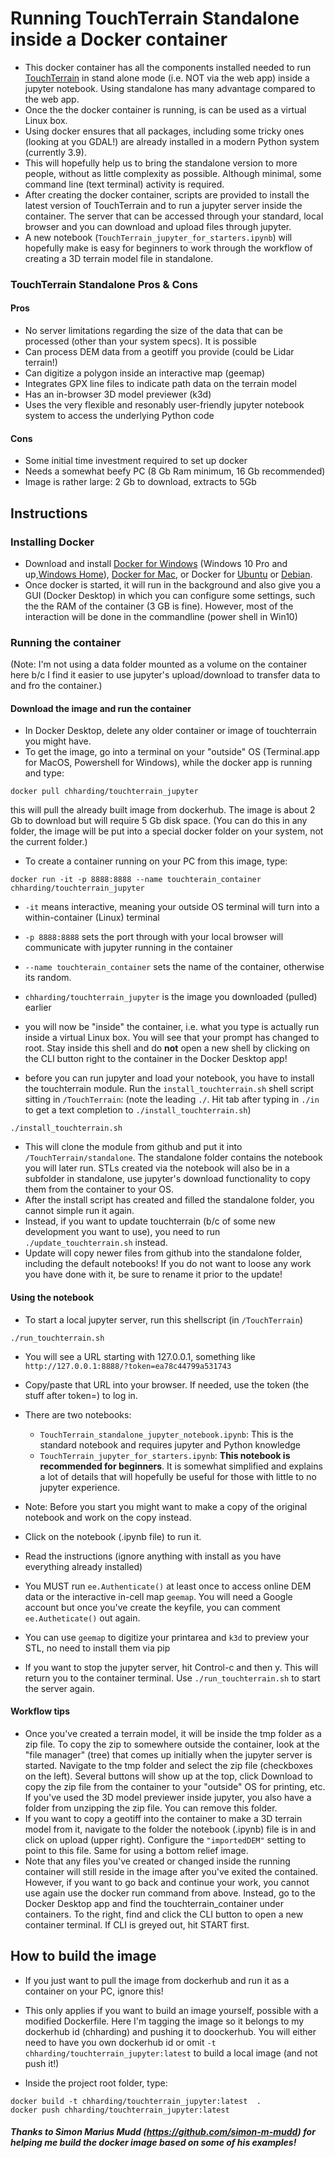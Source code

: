 # Running TouchTerrain Standalone inside a Docker container
- This docker container has all the components installed needed to run [TouchTerrain](https://github.com/ChHarding/TouchTerrain_for_CAGEO) in stand alone mode (i.e. NOT via the web app) inside a jupyter notebook. Using standalone has many advantage compared to the web app.
- Once the the docker container is running, is can be used as a virtual Linux box. 
- Using docker ensures that all packages, including some tricky ones (looking at you GDAL!) are already installed in a modern Python system (currently 3.9).
- This will hopefully help us to bring the standalone version to more people, without as little complexity as possible. Although minimal, some command line (text terminal) activity is required.
- After creating the docker container, scripts are provided to install the latest version of TouchTerrain and to run a jupyter server inside the container. The server that can be accessed through your standard, local browser and you can download and upload files through jupyter.
- A new notebook (`TouchTerrain_jupyter_for_starters.ipynb`) will hopefully make is easy for beginners to work through the workflow of creating a 3D terrain model file in standalone.

### TouchTerrain Standalone Pros & Cons
#### Pros
- No server limitations regarding the size of the data that can be processed (other than your system specs). It is possible 
- Can process DEM data from a geotiff you provide (could be Lidar terrain!)
- Can digitize a polygon inside an interactive map (geemap)
- Integrates GPX line files to indicate path data on the terrain model
- Has an in-browser 3D model previewer (k3d)
- Uses the very flexible and resonably user-friendly jupyter notebook system to access the underlying Python code

#### Cons
- Some initial time investment required to set up docker
- Needs a somewhat beefy PC (8 Gb Ram minimum, 16 Gb recommended)
- Image is rather large: 2 Gb to download, extracts to 5Gb



## Instructions

### Installing Docker
- Download and install [Docker for Windows](https://www.docker.com/docker-windows) (Windows 10 Pro and up,[Windows Home](https://docs.docker.com/docker-for-windows/install-windows-home/)), [Docker for Mac](https://www.docker.com/docker-mac), or Docker for [Ubuntu](https://www.docker.com/docker-ubuntu) or [Debian](https://www.docker.com/docker-debian).
- Once docker is started, it will run in the background and also give you a GUI (Docker Desktop) in which you can configure some settings, such the the RAM of the container (3 GB is fine). However, most of the interaction will be done in the commandline (power shell in Win10)

### Running the container

(Note: I'm not using a data folder mounted as a volume on the container here b/c I find it easier to use jupyter's upload/download to transfer data to and fro the container.)

#### Download the image and run the container
- In Docker Desktop, delete any older container or image of touchterrain you might have.
- To get the image, go into a terminal on your "outside" OS (Terminal.app for MacOS, Powershell for Windows), while the docker app is running and type:
```console
docker pull chharding/touchterrain_jupyter
```
this will pull the already built image from dockerhub. The image is about 2 Gb to download but will require 5 Gb disk space. (You can do this in any folder, the image will be put into a special docker folder on your system, not the current folder.)

- To create a container running on your PC from this image, type:

```console
docker run -it -p 8888:8888 --name touchterain_container chharding/touchterrain_jupyter
```

- `-it` means interactive, meaning your outside OS terminal will turn into a within-container (Linux) terminal
- `-p 8888:8888` sets the port through with your local browser will communicate with jupyter running in the container
- `--name touchterain_container` sets the name of the container, otherwise its random.
- `chharding/touchterrain_jupyter` is the image you downloaded (pulled) earlier


- you will now be "inside" the container, i.e. what you type is actually run inside a virtual Linux box. You will see that your prompt has changed to root. Stay inside this shell and do __not__ open a new shell by clicking on the CLI button right to the container in the Docker Desktop app!
- before you can run jupyter and load your notebook, you have to install the touchterrain module. Run the `install_touchterrain.sh` shell script sitting in `/TouchTerrain`: (note the leading `./`. Hit tab after typing in `./in` to get a text completion to `./install_touchterrain.sh`)


```console
./install_touchterrain.sh
```

- This will clone the module from github and put it into `/TouchTerrain/standalone`. The standalone folder contains the notebook you will later run. STLs created via the notebook will also be in a subfolder in standalone, use jupyter's download functionality to copy them from the container to your OS.
- After the install script has created and filled the standalone folder, you cannot simple run it again.
- Instead, if you want to update touchterrain (b/c of some new development you want to use), you need to run `./update_touchterrain.sh` instead. 
- Update will copy newer files from github into the standalone folder, including the default notebooks! If you do not want to loose any work you have done with it,  be sure to rename it prior to the update!

#### Using the notebook
- To start a local jupyter server, run this shellscript (in `/TouchTerrain`)

```console
./run_touchterrain.sh
```

- You will see a URL starting with 127.0.0.1, something like `http://127.0.0.1:8888/?token=ea78c44799a531743`
- Copy/paste that URL into your browser. If needed, use the token (the stuff after token=) to log in.

- There are two notebooks:
  - `TouchTerrain_standalone_jupyter_notebook.ipynb`: This is the standard notebook and requires jupyter and Python knowledge
  - `TouchTerrain_jupyter_for_starters.ipynb`: __This notebook is recommended for beginners__. It is somewhat simplified and explains a lot of details that will hopefully be useful for those with little to no jupyter experience.
- Note: Before you start you might want to make a copy of the original notebook and work on the copy instead.

- Click on the notebook (.ipynb file) to run it. 
- Read the instructions (ignore anything with install as you have everything already installed)
- You MUST run `ee.Authenticate()` at least once to access online DEM data or the interactive in-cell map `geemap`. You will need a Google account but once you've create the keyfile, you can comment `ee.Autheticate()` out again.

- You can use `geemap` to digitize your printarea and  `k3d` to preview your STL, no need to install them via pip
- If you want to stop the jupyter server, hit Control-c and then y. This will return you to the container terminal. Use `./run_touchterrain.sh` to start the server again.

#### Workflow tips
- Once you've created a terrain model, it will be inside the tmp folder as a zip file. To copy the zip to somewhere outside the container, look at the "file manager" (tree) that comes up initially when the jupyter server is started. Navigate to the tmp folder and select the zip file (checkboxes on the left). Several buttons will show up at the top, click Download to copy the zip file from the container to your "outside" OS for printing, etc. If you've used the 3D model previewer inside jupyter, you also have a folder from unzipping the zip file. You can remove this folder.
- If you want to copy a geotiff into the container to make a 3D terrain model from it, navigate to the folder the notebook (.ipynb) file is in and click on upload (upper right). Configure the `"importedDEM"` setting to point to this file. Same for using a bottom relief image.
- Note that any files you've created or changed inside the running container will still reside in the image after you've exited the contained. However, if you want to go back and continue your work, you cannot use again use the docker run command from above. Instead, go to the Docker Desktop app and find the touchterrain_container under containers. To the right, find and click the CLI button to open a new container terminal. If CLI is greyed out, hit START first.

## How to build the image
- If you just want to pull the image from dockerhub and run it as a container on your PC, ignore this!
- This only applies if you want to build an image yourself, possible with a modified Dockerfile. Here I'm tagging the image so it belongs to my dockerhub id (chharding) and pushing it to doockerhub. You will either need to have you own dockerhub id or omit `-t chharding/touchterrain_jupyter:latest` to build a local image (and not push it!)

- Inside the project root folder, type:

```console
docker build -t chharding/touchterrain_jupyter:latest  .
docker push chharding/touchterrain_jupyter:latest
```

##### Thanks to Simon Marius Mudd (https://github.com/simon-m-mudd) for helping me build the docker image based on some of his examples!

